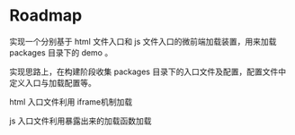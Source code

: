 # Roadmap

实现一个分别基于 html 文件入口和 js 文件入口的微前端加载装置，用来加载 packages 目录下的 demo 。

实现思路上，在构建阶段收集 packages 目录下的入口文件及配置，配置文件中定义入口与加载配置等。

html 入口文件利用 iframe机制加载

js 入口文件利用暴露出来的加载函数加载

